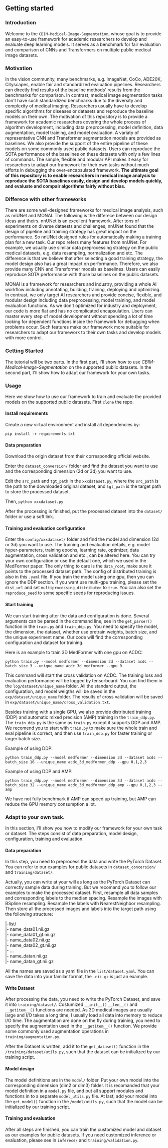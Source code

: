 ## Getting started


### Introduction

Welcome to the `CBIM-Medical-Image-Segmentation`, whose goal is to provide an easy-to-use framework for academic researchers to develop and evaluate deep learning models. It serves as a benchmark for fair evaluation and comparison of CNNs and Transformers on multiple public medical image datasets.


### Motivation

In the vision community, many benchmarks, e.g. ImageNet, CoCo, ADE20K, Cityscapes, enable fair and standardized evaluation pipelines. Researchers can directly find results of the baseline methods' results from the benchmarks for comparison. In contrast, medical image segmentation tasks don't have such standardized benchnarks due to the diversity and complexity of medical imaging. Researchers usually have to develop specific algorithms for diseases or datasets and reproduce the baseline models on their own. The motivation of this repository is to provide a framework for academic researchers covering the whole process of algorithm development, including data preprocessing, model definition, data augmentation, model training, and model evaluation. A variaty of representative CNN and Transformer segmentation models are provided as baselines. We also provide the support of the entire pipeline of these models on some commonly used public datasets. Users can reproduce the SOTA performance of the baselines on these datasets with only a few lines of commands. The simple, flexible and modular API makes it easy for researchers to adapt our framework for their own tasks without much efforts in debugging the over-encapsulated framework. **The ultimate goal of this repository is to enable researchers in medical image analysis to reproduce the SOTA baselines easily, design and develop models quickly, and evaluate and compair algorithms fairly without bias.**

### Differece with other frameworks

There are some well-designed frameworks for medical image analysis, such as nnUNet and MONAI. The following is the differece between our design ideas and theirs. nnUNet is an excellent framework. After tons of experiments on diverse dataests and challenges, nnUNet found that the design of pipeline and training strategy has great impact on the performance. So nnUNet designed rules for automatically making a training plan for a new task. Our repo refers many features from nnUNet. For example, we usually use similar data preprocessing strategy on the public medical datasets, e.g. data resampling, normalization and etc. The difference is that we believe that after selecting a good training strategy, the model design also has a great impact on performance. Therefore, we also provide many CNN and Transformer models as baselines. Users can easily reproduce SOTA performance with those baselines on the public datasets. 

MONAI is a framework for researchers and industry, providing a whole AI workflow including annotating, building, training, deploying and optimizing. In contrast, we only target AI researchers and provide concise, flexible, and modular design including data preprocessing, model training, and model evaluation functions. As we don't optimized for industry and deployment, our code is more flat and has no complicated encapsulation. Users can master every step of model development without spending a lot of time looking for dependent functions inside the framework for debugging when problems occur.
Such features make our framework more suitable for researchers to adapt our framework to their own tasks and develop models with more control.


### Getting Started

The tutorial will be two parts. In the first part, I'll show how to use *CBIM-Medical-Image-Segmentation* on the supported public datasets. In the second part, I'll show how to adapt our framework for your own tasks.


### Usage

Here we show how to use our framework to train and evaluate the provided models on the supported public datasets. First `clone` the repo.

#### Install requirements

Create a new virtual environment and install all dependencies by:

`pip install -r requirements.txt`

#### Data preparation

Download the origin dataset from their corresponding official website.

Enter the `dataset_conversion/` folder and find the dataset you want to use and the corresponding dimension (2d or 3d) you want to use.

Edit the `src_path` and `tgt_path` in the `xxxdataset.py`, where the `src_path` is the path to the downloaded original dataset, and `tgt_path` is the target path to store the processed dataset.

Then, `python xxxdataset.py`

After the processing is finished, put the processed dataset into the `dataset/` folder or use a soft link.

#### Training and evaluation configuration

Enter the `config/xxxdataset/` folder and find the model and dimension (2d or 3d) you want to use. The training and evaluation details, e.g. model hyper-parameters, training epochs, learning rate, optimizer, data augmentation, cross validation and etc., can be altered here. You can try your own configuration or use the default one, which we used in the MedFormer paper. The only thing to care is the `data_root`, make sure it points to the processed dataset path. The config of distributed training is also in this `.yaml` file. If you train the model using one gpu, then you can ignore the DDP section. If you want use multi-gpu training, please set the `dist_url` and set `multiprocessing_distributed` to `true`. You can also set the `reproduce_seed` to some specific seeds for reproducing issues.

#### Start training

We can start training after the data and configuration is done. Several arguments can be parsed in the command line, see in the `get_parser()` function in the `train.py` and `train_ddp.py`. You need to specify the model, the dimension, the dataset, whether use pretrain weights, batch size, and the unique experiment name. Our code will find the corresponding configuration and dataset for training.

Here is an example to train 3D MedFormer with one gpu on ACDC:

`python train.py --model medformer --dimension 3d --dataset acdc --batch_size 3 --unique_name acdc_3d_medformer --gpu 0`

This command will start the cross validation on ACDC. The training loss and evaluation performance will be logged by tensorboard. You can find them in the `log/dataset/unique_name` folder. All the standard output, the configuration, and model weigths will be saved in the `exp/dataset/unique_name` folder. The results of cross validation will be saved in `exp/dataset/unique_name/cross_validation.txt`.

Besides training with a single GPU, we also provide distributed training (DDP) and automatic mixed precision (AMP) training in the `train_ddp.py`. The `train_ddp.py` is the same as `train.py` except it supports DDP and AMP. We recomend you to start with `train.py` to make sure the whole train and eval pipeline is correct, and then use `train_ddp.py` for faster training or larger batch size.

Example of using DDP:

`python train_ddp.py --model medformer --dimension 3d --dataset acdc --batch_size 16 --unique_name acdc_3d_medformer_ddp --gpu 0,1,2,3`

Example of using DDP and AMP:

`python train_ddp.py --model medformer --dimension 3d --dataset acdc --batch_size 32 --unique_name acdc_3d_medformer_ddp_amp --gpu 0,1,2,3 --amp`

We have not fully benchmark if AMP can speed up training, but AMP can reduce the GPU memory consumption a lot.


### Adapt to your own task.

In this section, I'll show you how to modify our framework for your own task or dataset. The steps consist of data preparation, model design, configuration, training and evaluation.

#### Data preparation

In this step, you need to preprocess the data and write the PyTorch Dataset. You can refer to our examples for public datasets in `dataset_concersion/` and `training/dataset/`.

Actually, you can write at your will as long as the PyTorch Dataset can correctly sample data during training. But we recomand you to follow our examples to make the processed dataset. First, resample all data samples and corresponding labels to the median spacing. Resample the images with BSpline resampling. Resample the labels with NearestNeighbor resampling. Then store all the processed images and labels into the target path using the following structure:

|-list/  
|- name_data01.nii.gz  
|- name_data01_gt.nii.gz  
|- name_data02.nii.gz  
|- name_data02_gt.nii.gz  
|- ...  
|- name_datan.nii.gz  
|- name_datan_gt.nii.gz

All the names are saved as a yaml file in the `list/dataset.yaml`. You can save the data into your familar format, the `.nii.gz` is just an example. 

#### Write Dataset

After processing the data, you need to write the PyTorch Dataset, and save it into `training/dataset/`. Costumized `__init__()` `__len__()` and `__getitem__()` functions are needed. As 3D medical images are usually large and I/O takes a long time, I usually load all data into memory to reduce I/O time. The augmentation are done on the fly during training, you need to specify the augmentation used in the `__getitem__()` function. We provide some commonly used augmentation operations in `training/augmentation.py`.

After the Dataset is written, add it to the `get_dataset()` function in the `/training/dataset/utils.py`, such that the dataset can be initialized by our training script.


#### Model design

The model definitions are in the `model/` folder. Put your own model into the corresponding dimension (dim2 or dim3) folder. It is recomanded that your model definition in a `model.py` file, and put all support modules and functions in to a separate `model_utils.py` file. At last, add your model into the `get_model()` function in the `/model/utils.py`, such that the model can be initialized by our training script.

#### Training and evaluation

After all steps are finished, you can train the customized model and dataset as our examples for public datasets. If you need customized inference or evaluation, please see in `inferece/` and `training/validation.py`.





